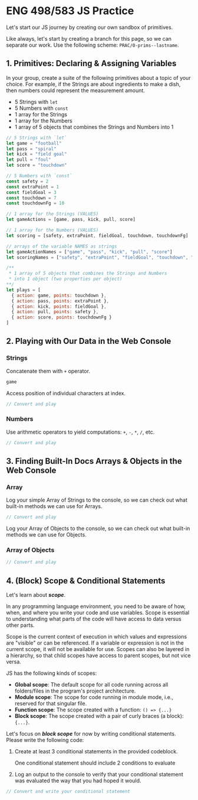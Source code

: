 # ENG 498/583 JS Practice

Let's start our JS journey by creating our own sandbox of primitives.

<p class="note">
  Like always, let's start by creating a branch for this page, so we can separate our work. Use the following scheme: <code>PRAC/0-prims--lastname</code>.
</p>

## 1. Primitives: Declaring & Assigning Variables

In your group, create a suite of the following primitives about a topic of your choice. For example, if the Strings are about ingredients to make a dish, then numbers could represent the measurement amount.

- 5 Strings with `let`
- 5 Numbers  with `const`
- 1 array for the Strings
- 1 array for the Numbers
- 1 array of 5 objects that combines the Strings and Numbers into 1

```js
// 5 Strings with `let`
let game = "football"
let pass = "spiral"
let kick = "field goal"
let pull = "foul"
let score = "touchdown"

// 5 Numbers with `const`
const safety = 2
const extraPoint = 1
const fieldGoal = 3
const touchdown = 7
const touchdownFg = 10

// 1 array for the Strings (VALUES)
let gameActions = [game, pass, kick, pull, score]

// 1 array for the Numbers (VALUES)
let scoring = [safety, extraPoint, fieldGoal, touchdown, touchdownFg]

// arrays of the variable NAMES as strings
let gameActionNames = ["game", "pass", "kick", "pull", "score"]
let scoringNames = ["safety", "extraPoint", "fieldGoal", "touchdown", "touchdownFg"]

/**
 * 1 array of 5 objects that combines the Strings and Numbers
 * into 1 object (two properties per object)
**/
let plays = [
  { action: game, points: touchdown },    
  { action: pass, points: extraPoint },    
  { action: kick, points: fieldGoal },     
  { action: pull, points: safety },       
  { action: score, points: touchdownFg }
]

```

## 2. Playing with Our Data in the Web Console

### Strings

Concatenate them with `+` operator.

```js
game
```

Access position of individual characters at index.

```javascript
// Convert and play
```

### Numbers

Use arithmetic operators to yield computations: `+`, `-`, `*`, `/`, etc.

```javascript
// Convert and play
```

## 3. Finding Built-In Docs Arrays & Objects in the Web Console

### Array

Log your simple Array of Strings to the console, so we can check out what built-in methods we can use for Arrays.

```javascript
// Convert and play
```

Log your Array of Objects to the console, so we can check out what built-in methods we can use for Objects.

### Array of Objects

```javascript
// Convert and play
```

## 4. (Block) Scope & Conditional Statements

Let's learn about ***scope***.

In any programming language environment, you need to be aware of how, when, and where you write your code and use variables. Scope is essential to understanding what parts of the code will have access to data versus other parts.

Scope is the current context of execution in which values and expressions are "visible" or can be referenced. If a variable or expression is not in the current scope, it will not be available for use. Scopes can also be layered in a hierarchy, so that child scopes have access to parent scopes, but not vice versa.

JS has the following kinds of scopes:

- **Global scope**: The default scope for all code running across all folders/files in the program's project architecture.
- **Module scope**: The scope for code running in module mode, i.e., reserved for that singular file.
- **Function scope**: The scope created with a function: `() => {...}`
- **Block scope**: The scope created with a pair of curly braces (a block): `{...}`.

Let's focus on ***block scope*** for now by writing conditional statements. Please write the following code:

1. Create at least 3 conditional statements in the provided codeblock.
    <p class="note">One conditional statement should include 2 conditions to evaluate</p>
2. Log an output to the console to verify that your conditional statement was evaluated the way that you had hoped it would.

```javascript
// Convert and write your conditional statement

```
